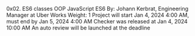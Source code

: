 0x02. ES6 classes
OOP
JavaScript
ES6
 By: Johann Kerbrat, Engineering Manager at Uber Works
 Weight: 1
 Project will start Jan 4, 2024 4:00 AM, must end by Jan 5, 2024 4:00 AM
 Checker was released at Jan 4, 2024 10:00 AM
 An auto review will be launched at the deadline
